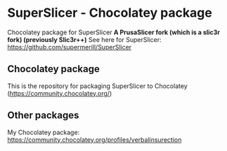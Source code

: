 # SuperSlicer - Chocolatey package

Chocolatey package for SuperSlicer **A PrusaSlicer fork (which is a slic3r fork) (previously Slic3r++)**
See here for SuperSlicer: <https://github.com/supermerill/SuperSlicer>

## Chocolatey package

This is the repository for packaging SuperSlicer to Chocolatey (<https://community.chocolatey.org/>)

## Other packages

My Chocolatey package: <https://community.chocolatey.org/profiles/verbalinsurection>
